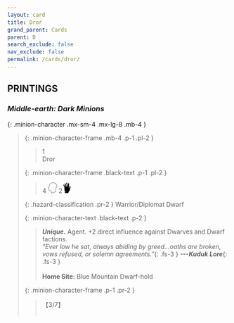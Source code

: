 ```yaml
---
layout: card
title: Dror
grand_parent: Cards
parent: D
search_exclude: false
nav_exclude: false
permalink: /cards/dror/
---
```


## PRINTINGS


### _Middle-earth: Dark Minions_

{: .minion-character .mx-sm-4 .mx-lg-8 .mb-4 }
> {: .minion-character-frame .mb-4 .p-1 .pl-2 }
> > <div class="hazard-mp">1</div>
> > <div class="card-name">Dror</div>
>
> {: .minion-character-frame .black-text .p-1 .pl-2 }
> > 4 ![](/assets/images/mind.svg) 2![](/assets/images/di.svg)
>
> {: .hazard-classification .pr-2 }
> Warrior/Diplomat Dwarf
>
> {: .minion-character-text .black-text .p-2 }
> > _**Unique.**_ Agent. +2 direct influence against Dwarves and Dwarf factions. <br>_"Ever low he sat, always abiding by greed...oaths are broken, vows refused, or solemn agreements."_{: .fs-3 } ***---&#65279;Kuduk Lore***{: .fs-3 }  <br><br>**Home Site:** Blue Mountain Dwarf-hold  
>
> {: .minion-character-frame .p-1 .pr-2 }
> > <div class="card-shield">【3/7】</div>
> > <div class="card-corruption-white">&nbsp;</div>
